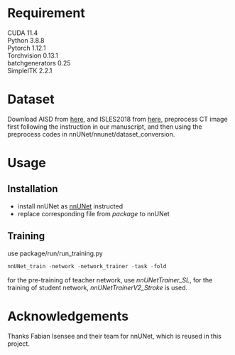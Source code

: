
# Requirement
CUDA 11.4  
Python 3.8.8  
Pytorch 1.12.1  
Torchvision 0.13.1  
batchgenerators 0.25  
SimpleITK 2.2.1  

# Dataset
Download AISD from [here](https://github.com/griffinliang/aisd), and ISLES2018 from [here](https://www.isles-challenge.org/ISLES2018/), 
preprocess CT image first following the instruction in our manuscript, and then using the preprocess codes in nnUNet/nnunet/dataset_conversion.  

# Usage
## Installation
* install nnUNet as [nnUNet](https://github.com/MIC-DKFZ/nnUNet) instructed
* replace corresponding file from *package* to nnUNet

## Training
use package/run/run_training.py  
```python
nnUNet_train -network -network_trainer -task -fold
```
for the pre-training of teacher network, use *nnUNetTrainer_SL*, for the training of student network, *nnUNetTrainerV2_Stroke* is used.

# Acknowledgements
Thanks Fabian Isensee and their team for nnUNet, which is reused in this project.
